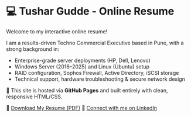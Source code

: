 # 💻 Tushar Gudde - Online Resume

Welcome to my interactive online resume!

I am a results-driven Techno Commercial Executive based in Pune, with a strong background in:
- Enterprise-grade server deployments (HP, Dell, Lenovo)
- Windows Server (2016–2025) and Linux (Ubuntu) setup
- RAID configuration, Sophos Firewall, Active Directory, iSCSI storage
- Technical support, hardware troubleshooting & secure network design

🚀 This site is hosted via **GitHub Pages** and built entirely with clean, responsive HTML/CSS.

📄 [Download My Resume (PDF)](https://guddetushar2161.github.io/tushar-resume/)
🔗 [Connect with me on LinkedIn](https://www.linkedin.com/in/guddetushar2161/)

